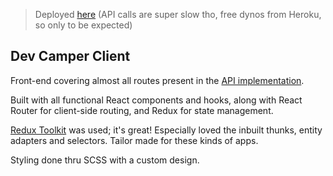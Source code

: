 > Deployed [here](https://dev-camper-client-react-redux.herokuapp.com/) (API calls are super slow tho, free dynos from Heroku, so only to be expected)

## **Dev Camper Client**

Front-end covering almost all routes present in the [API implementation](https://github.com/ritwikvd/dev-camper-rpc-api).

Built with all functional React components and hooks, along with React Router for client-side routing, and Redux for state management.

[Redux Toolkit](https://redux-toolkit.js.org/) was used; it's great! Especially loved the inbuilt thunks, entity adapters and selectors. Tailor made for these kinds of apps.

Styling done thru SCSS with a custom design.
